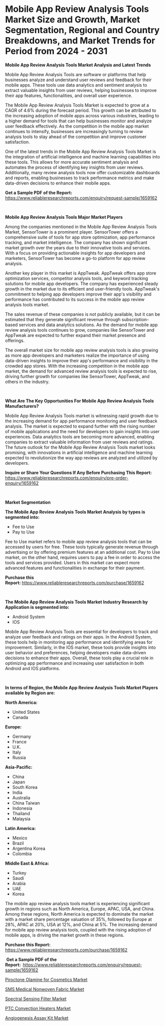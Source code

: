 <p><h1>Mobile App Review Analysis Tools Market Size and Growth, Market Segmentation, Regional and Country Breakdowns, and Market Trends for Period from 2024 -  2031</h1></p><p><strong>Mobile App Review Analysis Tools Market Analysis and Latest Trends</strong></p>
<p><p>Mobile App Review Analysis Tools are software or platforms that help businesses analyze and understand user reviews and feedback for their mobile apps. These tools use data analytics and sentiment analysis to extract valuable insights from user reviews, helping businesses to improve their app features, functionalities, and overall user experience.</p><p>The Mobile App Review Analysis Tools Market is expected to grow at a CAGR of 4.6% during the forecast period. This growth can be attributed to the increasing adoption of mobile apps across various industries, leading to a higher demand for tools that can help businesses monitor and analyze user feedback effectively. As the competition in the mobile app market continues to intensify, businesses are increasingly turning to review analysis tools to stay ahead of the competition and improve customer satisfaction.</p><p>One of the latest trends in the Mobile App Review Analysis Tools Market is the integration of artificial intelligence and machine learning capabilities into these tools. This allows for more accurate sentiment analysis and automates the process of identifying key insights from user reviews. Additionally, many review analysis tools now offer customizable dashboards and reports, enabling businesses to track performance metrics and make data-driven decisions to enhance their mobile apps.</p></p>
<p><strong>Get a Sample PDF of the Report:&nbsp;</strong> <a href="https://www.reliableresearchreports.com/enquiry/request-sample/1659162">https://www.reliableresearchreports.com/enquiry/request-sample/1659162</a></p>
<p>&nbsp;</p>
<p><strong>Mobile App Review Analysis Tools Major Market Players</strong></p>
<p><p>Among the companies mentioned in the Mobile App Review Analysis Tools Market, SensorTower is a prominent player. SensorTower offers a comprehensive suite of tools for app store optimization, app performance tracking, and market intelligence. The company has shown significant market growth over the years due to their innovative tools and services. With a focus on providing actionable insights for app developers and marketers, SensorTower has become a go-to platform for app review analysis.</p><p>Another key player in this market is AppTweak. AppTweak offers app store optimization services, competitor analysis tools, and keyword tracking solutions for mobile app developers. The company has experienced steady growth in the market due to its efficient and user-friendly tools. AppTweak's commitment to helping app developers improve their app's visibility and performance has contributed to its success in the mobile app review analysis tools market.</p><p>The sales revenue of these companies is not publicly available, but it can be estimated that they generate significant revenue through subscription-based services and data analytics solutions. As the demand for mobile app review analysis tools continues to grow, companies like SensorTower and AppTweak are expected to further expand their market presence and offerings.</p><p>The overall market size for mobile app review analysis tools is also growing as more app developers and marketers realize the importance of using data-driven insights to improve their app's performance and visibility in the crowded app stores. With the increasing competition in the mobile app market, the demand for advanced review analysis tools is expected to rise, driving further growth for companies like SensorTower, AppTweak, and others in the industry.</p></p>
<p>&nbsp;</p>
<p><strong>What Are The Key Opportunities For Mobile App Review Analysis Tools Manufacturers?</strong></p>
<p><p>Mobile App Review Analysis Tools market is witnessing rapid growth due to the increasing demand for app performance monitoring and user feedback analysis. The market is expected to expand further with the rising number of mobile applications and the need for developers to gain insights into user experiences. Data analytics tools are becoming more advanced, enabling companies to extract valuable information from user reviews and ratings. The future outlook for the Mobile App Review Analysis Tools market looks promising, with innovations in artificial intelligence and machine learning expected to revolutionize the way app reviews are analyzed and utilized by developers.</p></p>
<p><strong>Inquire or Share Your Questions If Any Before Purchasing This Report:</strong> <a href="https://www.reliableresearchreports.com/enquiry/pre-order-enquiry/1659162">https://www.reliableresearchreports.com/enquiry/pre-order-enquiry/1659162</a></p>
<p>&nbsp;</p>
<p><strong>Market Segmentation</strong></p>
<p><strong>The Mobile App Review Analysis Tools Market Analysis by types is segmented into:</strong></p>
<p><ul><li>Fee to Use</li><li>Pay to Use</li></ul></p>
<p><p>Fee to Use market refers to mobile app review analysis tools that can be accessed by users for free. These tools typically generate revenue through advertising or by offering premium features at an additional cost. Pay to Use market, on the other hand, requires users to pay a fee in order to access the tools and services provided. Users in this market can expect more advanced features and functionalities in exchange for their payment.</p></p>
<p><strong>Purchase this Report:&nbsp;</strong><a href="https://www.reliableresearchreports.com/purchase/1659162">https://www.reliableresearchreports.com/purchase/1659162</a></p>
<p>&nbsp;</p>
<p><strong>The Mobile App Review Analysis Tools Market Industry Research by Application is segmented into:</strong></p>
<p><ul><li>Android System</li><li>IOS</li></ul></p>
<p><p>Mobile App Review Analysis Tools are essential for developers to track and analyze user feedback and ratings on their apps. In the Android System, these tools help in monitoring app performance and identifying areas for improvement. Similarly, in the IOS market, these tools provide insights into user behavior and preferences, helping developers make data-driven decisions to enhance their apps. Overall, these tools play a crucial role in optimizing app performance and increasing user satisfaction in both Android and IOS platforms.</p></p>
<p>&nbsp;</p>
<p><strong>In terms of Region, the Mobile App Review Analysis Tools Market Players available by Region are:</strong></p>
<p>
    <p> <strong> North America: </strong>
        <ul>
            <li>United States</li>
            <li>Canada</li>
        </ul>
        </p> 
    <p> <strong> Europe: </strong>
        <ul>
            <li>Germany</li>
            <li>France</li>
            <li>U.K.</li>
            <li>Italy</li>
            <li>Russia</li>
        </ul>
        </p> 
    <p> <strong> Asia-Pacific: </strong>
        <ul>
            <li>China</li>
            <li>Japan</li>
            <li>South Korea</li>
            <li>India</li>
            <li>Australia</li>
            <li>China Taiwan</li>
            <li>Indonesia</li>
            <li>Thailand</li>
            <li>Malaysia</li>
        </ul>
        </p> 
    <p> <strong> Latin America: </strong>
        <ul>
            <li>Mexico</li>
            <li>Brazil</li>
            <li>Argentina Korea</li>
            <li>Colombia</li>
        </ul>
        </p> 
    <p> <strong> Middle East & Africa: </strong>
        <ul>
            <li>Turkey</li>
            <li>Saudi</li>
            <li>Arabia</li>
            <li>UAE</li>
            <li>Korea</li>
        </ul>
    </p>
    </p>
<p><p>The mobile app review analysis tools market is experiencing significant growth in regions such as North America, Europe, APAC, USA, and China. Among these regions, North America is expected to dominate the market with a market share percentage valuation of 35%, followed by Europe at 28%, APAC at 20%, USA at 12%, and China at 5%. The increasing demand for mobile app review analysis tools, coupled with the rising adoption of mobile apps, is driving the market growth in these regions.</p></p>
<p><strong>Purchase this Report: </strong><a href="https://www.reliableresearchreports.com/purchase/1659162">https://www.reliableresearchreports.com/purchase/1659162</a></p>
<p>&nbsp;<strong>Get a Sample PDF of the Report:&nbsp;&nbsp;</strong><a href="https://www.reliableresearchreports.com/enquiry/request-sample/1659162">https://www.reliableresearchreports.com/enquiry/request-sample/1659162</a></p>
<p><strong></strong></p>
<p><p><a href="https://github.com/PeterParrish5/Market-Research-Report-List-3/blob/main/piroctone-olamine-for-cosmetics-market.md">Piroctone Olamine for Cosmetics Market</a></p><p><a href="https://medium.com/@tammyjones1939/sms-medical-nonwoven-fabric-market-research-report-its-history-and-forecast-2024-to-2031-88a52fe0b116">SMS Medical Nonwoven Fabric Market</a></p><p><a href="https://medium.com/@tammyjones1939/analyzing-spectral-sensing-filter-market-global-industry-perspective-and-forecast-2024-to-2031-6ebdb270d3c4">Spectral Sensing Filter Market</a></p><p><a href="https://github.com/Whitneyboyettebo9kiw7yr13/Market-Research-Report-List-1/blob/main/ptc-convection-heaters-market.md">PTC Convection Heaters Market</a></p><p><a href="https://medium.com/@itzelheller546/angiogenesis-assay-kit-market-competitive-analysis-market-trends-and-forecast-to-2031-a75aec9d3e74">Angiogenesis Assay Kit Market</a></p></p>